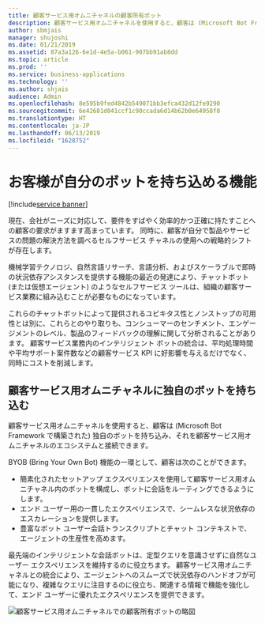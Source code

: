 ```yaml
---
title: 顧客サービス用オムニチャネルの顧客所有ボット
description: 顧客サービス用オムニチャネルを使用すると、顧客は (Microsoft Bot Framework で構築された) 独自のボットを持ち込み、それを顧客サービス用オムニチャネルのエコシステムと接続できます。
author: sbmjais
manager: shujoshi
ms.date: 01/21/2019
ms.assetid: 87a3a126-6e1d-4e5a-b061-907bb91ab8dd
ms.topic: article
ms.prod: ''
ms.service: business-applications
ms.technology: ''
ms.author: shjais
audience: Admin
ms.openlocfilehash: 8e595b9fed4842b549071bb3efca432d12fe9290
ms.sourcegitcommit: 6e42681d041ccf1c90ccada6d14b62b0e64958f8
ms.translationtype: HT
ms.contentlocale: ja-JP
ms.lasthandoff: 06/13/2019
ms.locfileid: "1628752"
---
```

#  <a name="enable-customers-to-bring-their-bots"></a>お客様が自分のボットを持ち込める機能

[!include[service banner](../../includes/service.md)]




現在、会社がニーズに対応して、要件をすばやく効率的かつ正確に持たすことへの顧客の要求がますます高まっています。 同時に、顧客が自分で製品やサービスの問題の解決方法を調べるセルフサービス チャネルの使用への戦略的シフトが存在します。 

機械学習テクノロジ、自然言語リサーチ、言語分析、およびスケーラブルで即時の状況依存アシスタンスを提供する機能の最近の発達により、チャットボット (または仮想エージェント) のようなセルフサービス ツールは、組織の顧客サービス業務に組み込むことが必要なものになっています。 

これらのチャットボットによって提供されるユビキタス性とノンストップの可用性とは別に、これらとのやり取りも、コンシューマーのセンチメント、エンゲージメントのレベル、製品のフィードバックの理解に関して分析されることがあります。 顧客サービス業務内のインテリジェント ボットの統合は、平均処理時間や平均サポート案件数などの顧客サービス KPI に好影響を与えるだけでなく、同時にコストを削減します。

## <a name="bring-your-bot-to-omnichannel-for-customer-service"></a>顧客サービス用オムニチャネルに独自のボットを持ち込む 

顧客サービス用オムニチャネルを使用すると、顧客は (Microsoft Bot Framework で構築された) 独自のボットを持ち込み、それを顧客サービス用オムニチャネルのエコシステムと接続できます。

BYOB (Bring Your Own Bot) 機能の一環として、顧客は次のことができます。

- 簡素化されたセットアップ エクスペリエンスを使用して顧客サービス用オムニチャネル内のボットを構成し、ボットに会話をルーティングできるようにします。
- エンド ユーザー用の一貫したエクスペリエンスで、シームレスな状況依存のエスカレーションを提供します。
- 豊富なボット ユーザー会話トランスクリプトとチャット コンテキストで、エージェントの生産性を高めます。   

最先端のインテリジェントな会話ボットは、定型クエリを意識させずに自然なユーザー エクスペリエンスを維持するのに役立ちます。 顧客サービス用オムニチャネルとの統合により、エージェントへのスムーズで状況依存のハンドオフが可能になり、複雑なクエリに注目するのに役立ち、関連する情報で機能を強化して、エンド ユーザーに優れたエクスペリエンスを提供できます。

![顧客サービス用オムニチャネルでの顧客所有ボットの略図](media/bring-your-bot-to-omnichannel.png "顧客サービス用オムニチャネルでの顧客所有ボットの略図")
